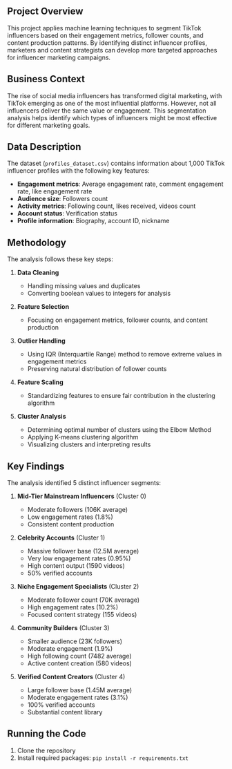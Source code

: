 ## Project Overview

This project applies machine learning techniques to segment TikTok influencers based on their engagement metrics, follower counts, and content production patterns. By identifying distinct influencer profiles, marketers and content strategists can develop more targeted approaches for influencer marketing campaigns.

## Business Context

The rise of social media influencers has transformed digital marketing, with TikTok emerging as one of the most influential platforms. However, not all influencers deliver the same value or engagement. This segmentation analysis helps identify which types of influencers might be most effective for different marketing goals.

## Data Description

The dataset (`profiles_dataset.csv`) contains information about 1,000 TikTok influencer profiles with the following key features:

- **Engagement metrics**: Average engagement rate, comment engagement rate, like engagement rate
- **Audience size**: Followers count
- **Activity metrics**: Following count, likes received, videos count
- **Account status**: Verification status
- **Profile information**: Biography, account ID, nickname

## Methodology

The analysis follows these key steps:

1. **Data Cleaning**
   - Handling missing values and duplicates
   - Converting boolean values to integers for analysis

2. **Feature Selection**
   - Focusing on engagement metrics, follower counts, and content production

3. **Outlier Handling**
   - Using IQR (Interquartile Range) method to remove extreme values in engagement metrics
   - Preserving natural distribution of follower counts

4. **Feature Scaling**
   - Standardizing features to ensure fair contribution in the clustering algorithm

5. **Cluster Analysis**
   - Determining optimal number of clusters using the Elbow Method
   - Applying K-means clustering algorithm
   - Visualizing clusters and interpreting results

## Key Findings

The analysis identified 5 distinct influencer segments:

1. **Mid-Tier Mainstream Influencers** (Cluster 0)
   - Moderate followers (106K average)
   - Low engagement rates (1.8%)
   - Consistent content production

2. **Celebrity Accounts** (Cluster 1)
   - Massive follower base (12.5M average)
   - Very low engagement rates (0.95%)
   - High content output (1590 videos)
   - 50% verified accounts

3. **Niche Engagement Specialists** (Cluster 2)
   - Moderate follower count (70K average)
   - High engagement rates (10.2%)
   - Focused content strategy (155 videos)

4. **Community Builders** (Cluster 3)
   - Smaller audience (23K followers)
   - Moderate engagement (1.9%)
   - High following count (7482 average)
   - Active content creation (580 videos)

5. **Verified Content Creators** (Cluster 4)
   - Large follower base (1.45M average)
   - Moderate engagement rates (3.1%)
   - 100% verified accounts
   - Substantial content library

## Running the Code

1. Clone the repository
2. Install required packages: `pip install -r requirements.txt`
